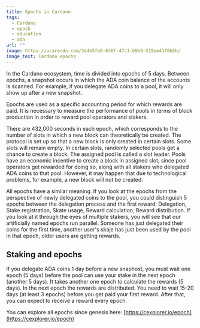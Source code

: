 ```yaml
---
title: Epochs in Cardano
tags:
  - Cardano
  - epoch
  - education
  - ada
url: ""
image: https://ucarecdn.com/3d4b5fe0-630f-47c1-b9b0-519ee41f0b5b/
image_text: Cardano epochs
---
```


In the Cardano ecosystem, time is divided into epochs of 5 days. Between epochs, a snapshot occurs in which the ADA coin balance of the accounts is scanned. For example, if you delegate ADA coins to a pool, it will only show up after a new snapshot.

Epochs are used as a specific accounting period for which rewards are paid. It is necessary to measure the performance of pools in terms of block production in order to reward pool operators and stakers.

There are 432,000 seconds in each epoch, which corresponds to the number of slots in which a new block can theoretically be created. The protocol is set up so that a new block is only created in certain slots. Some slots will remain empty. In certain slots, randomly selected pools get a chance to create a block. The assigned pool is called a slot leader. Pools have an economic incentive to create a block in assigned slot, since pool operators get rewarded for doing so, along with all stakers who delegated ADA coins to that pool. However, it may happen that due to technological problems, for example, a new block will not be created.

All epochs have a similar meaning. If you look at the epochs from the perspective of newly delegated coins to the pool, you could distinguish 5 epochs between the delegation process and the first reward: Delegation, Stake registration, Skate usage, Reward calculation, Reward distribution. If you look at it through the eyes of multiple stakers, you will see that our artificially named epochs run parallel. Someone has just delegated their coins for the first time, another user's skaje has just been used by the pool in that epoch, older users are getting rewards.

## Staking and epochs

If you delegate ADA coins 1 day before a new snaphost, you must wait one epoch (5 days) before the pool can use your stake in the next epoch (another 5 days). It takes another one epoch to calculate the rewards (5 days). In the next epoch the rewards are distributed. You need to wait 15-20 days (at least 3 epochs) before you get paid your first reward. After that, you can expect to receive a reward every epoch.

You can explore all epochs since genesis here: [https://cexplorer.io/epoch](https://cexplorer.io/epoch)
